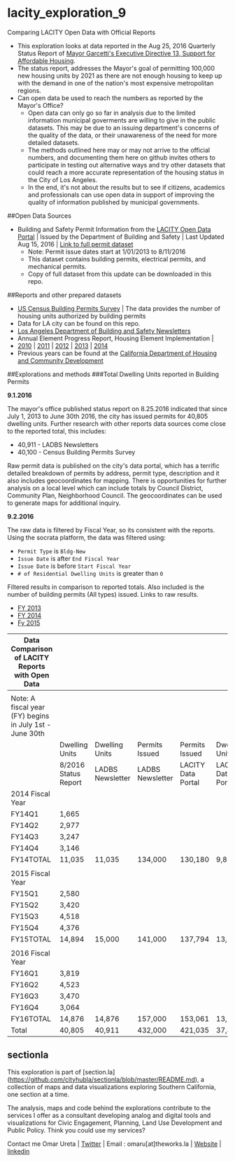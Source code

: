 # lacity_exploration_9
Comparing LACITY Open Data with Official Reports

* This exploration looks at data reported in the Aug 25, 2016 Quarterly Status Report of [Mayor Garcetti's Executive Directive 13, Support for Affordable Housing](http://www.lamayor.org/mayor-garcetti%E2%80%99s-executive-directive-13-support-affordable-housing).
* The status report, addresses the Mayor's goal of permitting 100,000 new housing units by 2021 as there are not enough housing to keep up with the demand in one of the nation's most expensive metropolitan regions.
* Can open data be used to reach the numbers as reported by the Mayor's Office?
  * Open data can only go so far in analysis due to the limited information municipal goverments are willing to give in the public datasets. This may be due to an issuing department's concerns of the quality of the data, or their unawareness of the need for more detailed datasets.
  * The methods outlined here may or may not arrive to the official numbers, and documenting them here on github invites others to participate in testing out alternative ways and try other datasets that could reach a more accurate representation of the housing status in the City of Los Angeles.
  * In the end, it's not about the results but to see if citizens, academics and professionals can use open data in support of improving the quality of information published by municipal governments.

##Open Data Sources
* Building and Safety Permit Information from the [LACITY Open Data Portal](https://data.lacity.org) | Issued by the Department of Building and Safety | Last Updated Aug 15, 2016 | [Link to full permit dataset](https://data.lacity.org/A-Prosperous-City/Building-and-Safety-Permit-Information/yv23-pmwf)
  * Note: Permit issue dates start at 1/01/2013 to 8/11/2016
  * This dataset contains building permits, electrical permits, and mechanical permits.
  * Copy of full dataset from this update can be downloaded in this repo.
 
##Reports and other prepared datasets
* [US Census Building Permits Survey](https://www.census.gov/construction/bps/) | The data provides the number of housing units authorized by building permits
 * Data for LA city can be found on this repo.
* [Los Angeles Department of Building and Safety Newsletters](http://ladbs.org/forms-publications/publications/newsletter)
* Annual Element Progress Report, Housing Element Implementation | 
 * [2010](http://cityplanning.lacity.org/HousingInitiatives/HousingElement/Final/APR_2010_Final.pdf) | [2011](http://cityplanning.lacity.org/PolicyInitiatives/Housing/ProRept/APR2011.pdf) | [2012](http://planning.lacity.org/PolicyInitiatives/Housing/ProRept/APR2012.pdf) | [2013](http://cityplanning.lacity.org/PolicyInitiatives/Housing/ProRept/APR2013.pdf) | [2014](http://cityplanning.lacity.org/PolicyInitiatives/Housing/ProRept/APR2014.pdf)
 * Previous years can be found at the [California Department of Housing and Community Development](http://www.hcd.ca.gov/regulations/)
 
##Explorations and methods
###Total Dwelling Units reported in Building Permits

**9.1.2016**

The mayor's office published status report on 8.25.2016 indicated that since July 1, 2013 to June 30th 2016, the city has issued permits for 40,805 dwelling units. Further research with other reports data sources come close to the reported total, this includes:
* 40,911 - LADBS Newsletters
* 40,100 - Census Building Permits Survey

Raw permit data is published on the city's data portal, which has a terrific detailed breakdown of permits by address, permit type, description and it also includes geocoordinates for mapping. There is opportunities for further analysis on a local level which can include totals by Council District, Community Plan, Neighborhood Council. The geocoordinates can be used to generate maps for additional inquiry.

**9.2.2016**

The raw data is filtered by Fiscal Year, so its consistent with the reports. Using the socrata platform, the data was filtered using:
* `Permit Type` is `Bldg-New`
* `Issue Date` is after `End Fiscal Year`
* `Issue Date` is before `Start Fiscal Year`
* `# of Residential Dwelling Units` is greater than `0`

Filtered results in comparison to reported totals. Also included is the number of building permits (All types) issued. Links to raw results.
* [FY 2013](https://data.lacity.org/A-Prosperous-City/Dwelling-Units-FY-2013/dkug-ccem)
* [FY 2014](https://data.lacity.org/A-Prosperous-City/Dwelling-Units-FY-2014/ah75-kk4t)
* [Fy 2015](https://data.lacity.org/A-Prosperous-City/Dwelling-Units-FY-2015/n22z-viyx)

| Data Comparison of LACITY Reports with Open Data |  |  |  |  |  |
|---------------------------------------------------------|----------------------|------------------|------------------|--------------------|--------------------|
|  |  |  |  |  |  |
| Note: A fiscal year (FY) begins in July 1st - June 30th |  |  |  |  |  |
|  | Dwelling Units | Dwelling Units | Permits Issued | Permits Issued | Dwelling Units |
|  | 8/2016 Status Report | LADBS Newsletter | LADBS Newsletter | LACITY Data Portal | LACITY Data Portal |
| 2014 Fiscal Year |  |  |  |  |  |
| FY14Q1 | 1,665 |  |  |  |  |
| FY14Q2 | 2,977 |  |  |  |  |
| FY14Q3 | 3,247 |  |  |  |  |
| FY14Q4 | 3,146 |  |  |  |  |
| FY14TOTAL | 11,035 | 11,035 | 134,000 | 130,180 | 9,879 |
|  |  |  |  |  |  |
| 2015 Fiscal Year |  |  |  |  |  |
| FY15Q1 | 2,580 |  |  |  |  |
| FY15Q2 | 3,420 |  |  |  |  |
| FY15Q3 | 4,518 |  |  |  |  |
| FY15Q4 | 4,376 |  |  |  |  |
| FY15TOTAL | 14,894 | 15,000 | 141,000 | 137,794 | 13,765 |
|  |  |  |  |  |  |
| 2016 Fiscal Year |  |  |  |  |  |
| FY16Q1 | 3,819 |  |  |  |  |
| FY16Q2 | 4,523 |  |  |  |  |
| FY16Q3 | 3,470 |  |  |  |  |
| FY16Q4 | 3,064 |  |  |  |  |
| FY16TOTAL | 14,876 | 14,876 | 157,000 | 153,061 | 13,756 |
| Total | 40,805 | 40,911 | 432,000 | 421,035 | 37,400 |

## sectionla
This exploration is part of [section.la] (https://github.com/cityhubla/sectionla/blob/master/README.md), a collection of maps and data visualizations exploring Southern California, one section at a time. 

The analysis, maps and code behind the explorations contribute to the services I offer as a consultant developing analog and digital tools and visualizations for Civic Engagement, Planning, Land Use Development and Public Policy. Think you could use my services?

Contact me Omar Ureta | [Twitter](https://twitter.com/theworksla) | Email : omaru[at]theworks.la | [Website](http://www.theworks.la/) | [linkedin](https://www.linkedin.com/in/omar-ureta-87195a55)

